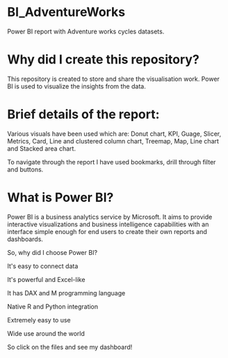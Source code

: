 # BI_AdventureWorks
Power BI report with Adventure works cycles datasets.
# Why did I create this repository?
This repository is created to store and share the visualisation work. Power BI is used to visualize the insights from the data.

# Brief details of the report:

Various visuals have been used which are:
Donut chart, KPI, Guage, Slicer, Metrics, Card, Line and clustered column chart, Treemap, Map, Line chart and Stacked area chart.

To navigate through the report I have used bookmarks, drill through filter and buttons.  

# What is Power BI?
Power BI is a business analytics service by Microsoft. It aims to provide interactive visualizations and business intelligence capabilities with an interface simple enough for end users to create their own reports and dashboards.

So, why did I choose Power BI?

It's easy to connect data

It's powerful and Excel-like

It has DAX and M programming language

Native R and Python integration

Extremely easy to use

Wide use around the world


So click on the files and see my dashboard!
